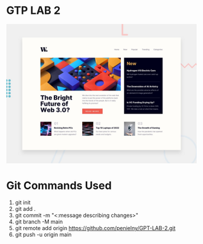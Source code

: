 # GTP LAB 2

![Design preview for the News homepage coding challenge](./design/desktop-preview.jpg)

# Git Commands Used
1. git init
2. git add .
3. git commit -m "<:message describing changes>"
4. git branch -M main
5. git remote add origin https://github.com/penielny/GPT-LAB-2.git
6. git push -u origin main


